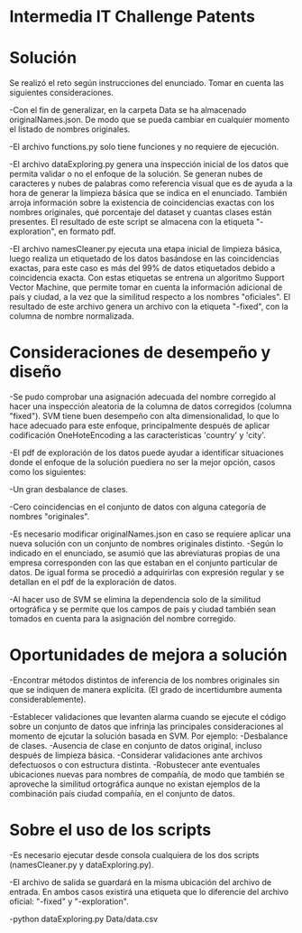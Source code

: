 # Intermedia IT Challenge Patents

# Solución
Se realizó el reto según instrucciones del enunciado. Tomar en cuenta las siguientes consideraciones.

-Con el fin de generalizar, en la carpeta Data se ha almacenado originalNames.json. De modo que se pueda cambiar en cualquier momento el listado de nombres originales.

-El archivo functions.py solo tiene funciones y no requiere de ejecución.

-El archivo dataExploring.py genera una inspección inicial de los datos que permita validar o no el enfoque de la solución. Se generan nubes de caracteres y nubes de palabras como referencia visual que es de ayuda a la hora de generar la limpieza básica que se indica en el enunciado. También arroja información sobre la existencia de coincidencias exactas con los nombres originales, qué porcentaje del dataset y cuantas clases están presentes. El resultado de este script se almacena con la etiqueta "-exploration", en formato pdf.

-El archivo namesCleaner.py ejecuta una etapa inicial de limpieza básica, luego realiza un etiquetado de los datos basándose en las coincidencias exactas, para este caso es más del 99% de datos etiquetados debido a coincidencia exacta. Con estas etiquetas se entrena un algoritmo Support Vector Machine, que permite tomar en cuenta la información adicional de país y ciudad, a la vez que la similitud respecto a los nombres "oficiales". El resultado de este archivo genera un archivo con la etiqueta "-fixed", con la columna de nombre normalizada.


# Consideraciones de desempeño y diseño

-Se pudo comprobar una asignación adecuada del nombre corregido al hacer una inspección aleatoria de la columna de datos corregidos (columna "fixed"). SVM tiene buen desempeño con alta dimensionalidad, lo que lo hace adecuado para este enfoque, principalmente después de aplicar codificación OneHoteEncoding a las características 'country' y 'city'.

-El pdf de exploración de los datos puede ayudar a identificar situaciones donde el enfoque de la solución puediera no ser la mejor opción, casos como los siguientes:

-Un gran desbalance de clases.

-Cero coincidencias en el conjunto de datos con alguna categoría de nombres "originales".

-Es necesario modificar originalNames.json en caso se requiere aplicar una nueva solución con un conjunto de nombres originales distinto.
-Según lo indicado en el enunciado, se asumió que las abreviaturas propias de una empresa corresponden con las que estaban en el conjunto particular de datos. De igual forma se procedió a adquirirlas con expresión regular y se detallan en el pdf de la exploración de datos.

-Al hacer uso de SVM se elimina la dependencia solo de la similitud ortográfica y se permite que los campos de país y ciudad también sean tomados en cuenta para la asignación del nombre corregido.

# Oportunidades de mejora a solución

 -Encontrar métodos distintos de inferencia de los nombres originales sin que se indiquen de manera explícita. (El grado de incertidumbre aumenta considerablemente).
 
-Establecer validaciones que levanten alarma cuando se ejecute el código sobre un conjunto de datos que infrinja las principales consideraciones al momento de ejcutar la solución basada en SVM. Por ejemplo:
        -Desbalance de clases.
        -Ausencia de clase en conjunto de datos original, incluso después de limpieza básica.
    -Considerar validaciones ante archivos defectuosos o con estructura distinta.
    -Robustecer ante eventuales ubicaciones nuevas para nombres de compañía, de modo que también se aproveche la similitud ortográfica aunque no existan ejemplos de la combinación país ciudad compañía, en el conjunto de datos.

# Sobre el uso de los scripts
-Es necesario ejecutar desde consola cualquiera de los dos scripts (namesCleaner.py y dataExploring.py).

-El archivo de salida se guardará en la misma ubicación del archivo de entrada. En ambos casos existirá una etiqueta que lo diferencie del archivo oficial: "-fixed" y "-exploration".

 -python dataExploring.py Data/data.csv
